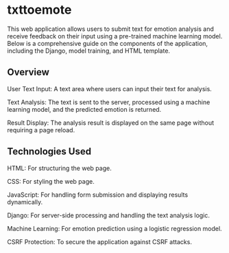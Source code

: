 # txttoemote

This web application allows users to submit text for emotion analysis and receive feedback on their input using a pre-trained machine learning model. Below is a comprehensive guide on the components of the application, including the Django, model training, and HTML template.

## Overview
User Text Input: A text area where users can input their text for analysis.

Text Analysis: The text is sent to the server, processed using a machine learning model, and the predicted emotion is returned.

Result Display: The analysis result is displayed on the same page without requiring a page reload.

## Technologies Used

HTML: For structuring the web page.

CSS: For styling the web page.

JavaScript: For handling form submission and displaying results dynamically.

Django: For server-side processing and handling the text analysis logic.

Machine Learning: For emotion prediction using a logistic regression model.

CSRF Protection: To secure the application against CSRF attacks.
